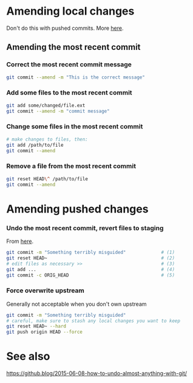 
# Amending local changes
Don't do this with pushed commits. More [here](https://www.git-tower.com/learn/git/ebook/en/command-line/advanced-topics/undoing-things#start).

## Amending the most recent commit

### Correct the most recent commit message
```bash
git commit --amend -m "This is the correct message"
```

### Add some files to the most recent commit
```bash
git add some/changed/file.ext
git commit --amend -m "commit message"
```

### Change some files in the most recent commit
```bash
# make changes to files, then:
git add /path/to/file
git commit --amend
```

### Remove a file from the most recent commit
```bash
git reset HEAD\^ /path/to/file
git commit --amend
```

# Amending pushed changes

### Undo the most recent commit, revert files to staging
From [here](https://stackoverflow.com/questions/927358/how-do-i-undo-the-most-recent-local-commits-in-git).
```bash
git commit -m "Something terribly misguided"             # (1)
git reset HEAD~                                          # (2)
# edit files as necessary >>                             # (3)
git add ...                                              # (4)
git commit -c ORIG_HEAD                                  # (5)
```

### Force overwrite upstream
Generally not acceptable when you don't own upstream
```sh
git commit -m "Something terribly misguided"
# careful, make sure to stash any local changes you want to keep
git reset HEAD~ --hard
git push origin HEAD --force
```

# See also
https://github.blog/2015-06-08-how-to-undo-almost-anything-with-git/
